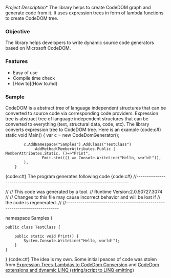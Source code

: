 *Project Description**
The library helps to create CodeDOM graph and generate code from it. It uses expression trees in form of lambda functions to create CodeDOM tree.


### Objective
The library helps developers to write dynamic source code generators based on Microsoft CodeDOM.

### Features
* Easy of use
* Compile time check
* [How to](How to.md)

### Sample
CodeDOM is a abstract tree of language independent structures that can be converted to source code via corresponding code providers. 
Expression tree is abstract tree of language independent structures that can be converted to everything (text, structural data, code, etc).
The library converts expression tree to CodeDOM tree. Here is an example
{code:c#}
        static void Main()
        {
            var c = new CodeDomGenerator();

            c.AddNamespace("Samples").AddClass("TestClass")
                .AddMethod(MemberAttributes.Public | MemberAttributes.Static, ()=>"Print",
                    Emit.stmt(() => Console.WriteLine("Hello, world!")),
            );
        }
{code:c#}
The program generates following code
{code:c#}
//--------------------------------------------------------------------------

// <auto-generated>
//     This code was generated by a tool.
//     Runtime Version:2.0.50727.3074
//
//     Changes to this file may cause incorrect behavior and will be lost if
//     the code is regenerated.
// </auto-generated>
//--------------------------------------------------------------------------


namespace Samples {


    public class TestClass {

        public static void Print() {
            System.Console.WriteLine("Hello, world!");
        }
    }
}
{code:c#}
The idea is my own. Some initial peaces of code was stolen from [Expression Trees-Lambdas to CodeDom Conversion](http://www.codingday.com/meta-programming-with-expression-trees-lambdas-to-codedom-conversion/) and [CodeDom extensions and dynamic LINQ (string/script to LINQ emitting)](http://igorshare.wordpress.com/2008/01/11/codedom-extensions-and-dynamic-linq-stringscript-to-linq-emitting/)
